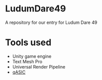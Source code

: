 # LudumDare49
A repository for our entry for Ludum Dare 49

# Tools used

* Unity game engine
* Text Mesh Pro
* Universal Render Pipeline
* [qASIC](https://assetstore.unity.com/packages/tools/utilities/qasic-198122)